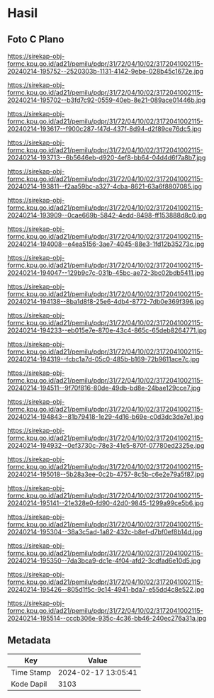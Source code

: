 # Hasil

## Foto C Plano

https://sirekap-obj-formc.kpu.go.id/ad21/pemilu/pdpr/31/72/04/10/02/3172041002115-20240214-195752--2520303b-1131-4142-9ebe-028b45c1672e.jpg

https://sirekap-obj-formc.kpu.go.id/ad21/pemilu/pdpr/31/72/04/10/02/3172041002115-20240214-195702--b3fd7c92-0559-40eb-8e21-089ace01446b.jpg

https://sirekap-obj-formc.kpu.go.id/ad21/pemilu/pdpr/31/72/04/10/02/3172041002115-20240214-193617--f900c287-f47d-437f-8d94-d2f89ce76dc5.jpg

https://sirekap-obj-formc.kpu.go.id/ad21/pemilu/pdpr/31/72/04/10/02/3172041002115-20240214-193713--6b5646eb-d920-4ef8-bb64-04d4d6f7a8b7.jpg

https://sirekap-obj-formc.kpu.go.id/ad21/pemilu/pdpr/31/72/04/10/02/3172041002115-20240214-193811--f2aa59bc-a327-4cba-8621-63a6f8807085.jpg

https://sirekap-obj-formc.kpu.go.id/ad21/pemilu/pdpr/31/72/04/10/02/3172041002115-20240214-193909--0cae669b-5842-4edd-8498-ff153888d8c0.jpg

https://sirekap-obj-formc.kpu.go.id/ad21/pemilu/pdpr/31/72/04/10/02/3172041002115-20240214-194008--e4ea5156-3ae7-4045-88e3-1fd12b35273c.jpg

https://sirekap-obj-formc.kpu.go.id/ad21/pemilu/pdpr/31/72/04/10/02/3172041002115-20240214-194047--129b9c7c-031b-45bc-ae72-3bc02bdb5411.jpg

https://sirekap-obj-formc.kpu.go.id/ad21/pemilu/pdpr/31/72/04/10/02/3172041002115-20240214-194138--8ba1d8f8-25e6-4db4-8772-7db0e369f396.jpg

https://sirekap-obj-formc.kpu.go.id/ad21/pemilu/pdpr/31/72/04/10/02/3172041002115-20240214-194233--eb015e7e-870e-43c4-865c-65deb8264771.jpg

https://sirekap-obj-formc.kpu.go.id/ad21/pemilu/pdpr/31/72/04/10/02/3172041002115-20240214-194319--fcbc1a7d-05c0-485b-b169-72b9611ace7c.jpg

https://sirekap-obj-formc.kpu.go.id/ad21/pemilu/pdpr/31/72/04/10/02/3172041002115-20240214-194511--9f70f816-80de-49db-bd8e-24bae129cce7.jpg

https://sirekap-obj-formc.kpu.go.id/ad21/pemilu/pdpr/31/72/04/10/02/3172041002115-20240214-194843--81b79418-1e29-4d16-b69e-c0d3dc3de7e1.jpg

https://sirekap-obj-formc.kpu.go.id/ad21/pemilu/pdpr/31/72/04/10/02/3172041002115-20240214-194932--0ef3730c-78e3-41e5-870f-07780ed2325e.jpg

https://sirekap-obj-formc.kpu.go.id/ad21/pemilu/pdpr/31/72/04/10/02/3172041002115-20240214-195018--5b28a3ee-0c2b-4757-8c5b-c6e2e79a5f87.jpg

https://sirekap-obj-formc.kpu.go.id/ad21/pemilu/pdpr/31/72/04/10/02/3172041002115-20240214-195141--21e328e0-fd90-42d0-9845-1299a99ce5b6.jpg

https://sirekap-obj-formc.kpu.go.id/ad21/pemilu/pdpr/31/72/04/10/02/3172041002115-20240214-195304--38a3c5ad-1a82-432c-b8ef-d7bf0ef8b14d.jpg

https://sirekap-obj-formc.kpu.go.id/ad21/pemilu/pdpr/31/72/04/10/02/3172041002115-20240214-195350--7da3bca9-dc1e-4f04-afd2-3cdfad6e10d5.jpg

https://sirekap-obj-formc.kpu.go.id/ad21/pemilu/pdpr/31/72/04/10/02/3172041002115-20240214-195426--805d1f5c-9c14-4941-bda7-e55dd4c8e522.jpg

https://sirekap-obj-formc.kpu.go.id/ad21/pemilu/pdpr/31/72/04/10/02/3172041002115-20240214-195514--cccb306e-935c-4c36-bb46-240ec276a31a.jpg


## Metadata

| Key        | Value               |
| ---------- | ------------------- |
| Time Stamp | 2024-02-17 13:05:41 |
| Kode Dapil | 3103                |



